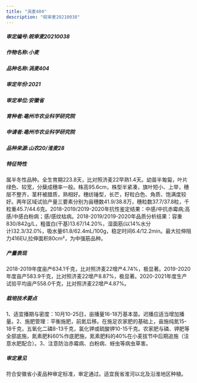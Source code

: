 ```yaml
---
title: "涡麦404"
description: "皖审麦20210038"
---
```

##### 审定编号:皖审麦20210038

##### 作物名称:小麦

##### 品种名称:涡麦404

##### 审定年份:2021

##### 审定单位:安徽省

##### 育种者:亳州市农业科学研究院

##### 申请者:亳州市农业科学研究院

##### 品种来源:山农20/淮麦28

##### 特征特性
属半冬性品种。全生育期223.8天，比对照济麦22早熟1.4天。幼苗半匍匐，叶片绿色、较宽，分蘖成穗率一般。株高95.6cm，株型半紧凑，旗叶短小、上举，穗层不整齐，茎秆被腊质，熟相好。穗纺锤型，长芒，籽粒白色、角质、饱满度较好。两年区域试验产量三要素分别为亩穗数41.9/38.8万，穗粒数37.7/37.8粒，千粒重45.7/44.6克。2018-2019/2019-2020年抗性鉴定结果：中感/中抗赤霉病;高感/中感白粉病；感/感纹枯病。2018-2019/2019-2020年品质分析结果：容重830/842g/L，粗蛋白(干基)13.67/14.20%，湿面筋(以14%水分计)32.3/32.0%，吸水量61.8/62.4mL/100g，稳定时间6.4/12.2min。最大拉伸阻力416EU,拉伸面积80cm²，为中强筋品种。

##### 产量表现
2018-2019年度亩产634.1千克，比对照济麦22增产4.74%，极显著。2019-2020年度亩产583.9千克，比对照济麦22增产8.87%，极显著。2020-2021年度生产试验平均亩产558.0千克，比对照济麦22增产4.87%。

##### 栽培技术要点
1、适宜播期与密度：10月10-25日，亩播量16-18万基本苗。迟播应适当增加播量。2、施肥管理：平衡施肥，前氮后移。在施足农家肥的基础上，亩施纯氮15-18千克，五氧化二磷8-13千克，氯化钾或硫酸钾10-15千克。农家肥与磷、钾肥等全部底施，氮素肥料60%作底肥施，氮素肥料的40%在小麦拔节中后期追施（注意水肥配合）。3、注意防治赤霉病、白粉病、蚜虫等病虫草害。

##### 审定意见
符合安徽省小麦品种审定标准，审定通过。适宜我省淮河以北及沿淮地区种植。
